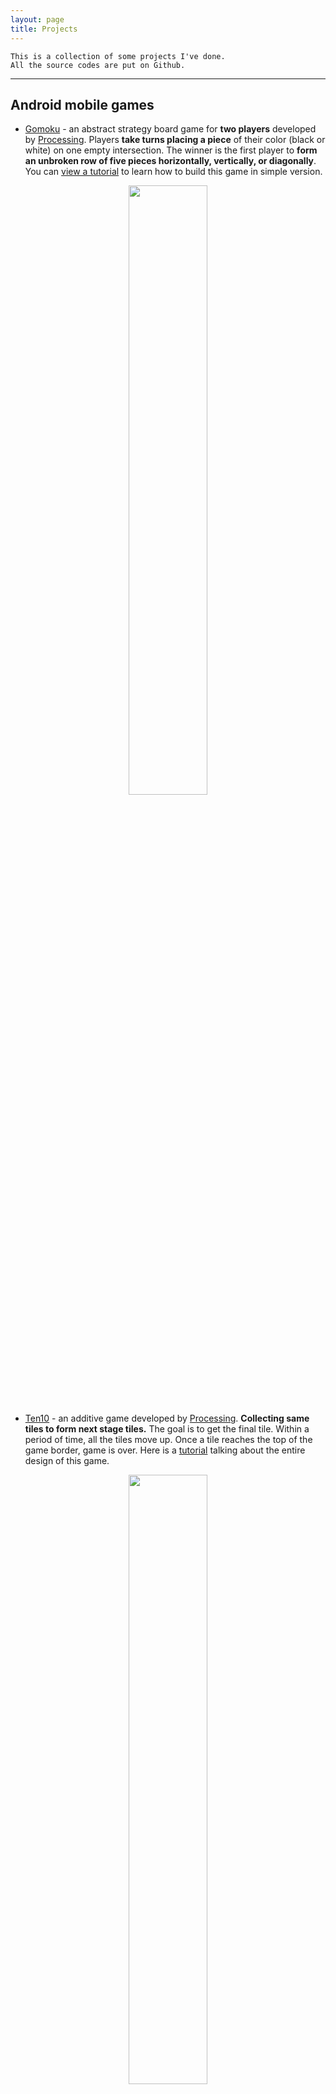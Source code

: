 ```yaml
---
layout: page
title: Projects
---
```


```
This is a collection of some projects I've done.
All the source codes are put on Github.
```
--------------------------------------

## Android mobile games

*  [Gomoku](https://drive.google.com/file/d/1hlP6hGWQr4xCbWzoDb1qyCyaR0A1jN_L/view?usp=drivesdk&fbclid=IwAR0duTs0Jfvd7oOs42axEvpj5Im-CM0x7eMwGX9kPpE4gnwpW4WwNRK1BSU) - an abstract strategy board game for **two players** developed by [Processing](https://processing.org/). Players **take turns placing a piece** of their color (black or white) on one empty intersection. The winner is the first player to **form an unbroken row of five pieces horizontally, vertically, or diagonally**. You can [view a tutorial](https://youtu.be/txSBV9NB2jY) to learn how to build this game in simple version.

<p align="center">
<img src="../img/piece.jpg" width="50%" hegiht="50%"/>
</p>

* [Ten10](https://drive.google.com/file/d/1jQRHxUpcWNspix_fs3SknCq02-IrjFMg/view?fbclid=IwAR2jkrvg2wLUjjrJ6wgndkns92t5_6lz7U4-9z_iWoFpWIDbQavTKagAXuk) - an additive game developed by [Processing](https://processing.org/). **Collecting same tiles to form next stage tiles.** The goal is to get the final tile. Within a period of time, all the tiles move up. Once a tile reaches the top of the game border, game is over. Here is a [tutorial](https://youtu.be/-c3Kcaj54Ik) talking about the entire design of this game.

<p align="center">
<img src="../img/tile.jpg" width="50%" hegiht="50%"/>
</p>

* [Nodes2.0](https://drive.google.com/file/d/1Weo9Gd6VaTQPfDbdI2TAYokygj6gnUVT/view?usp=drivesdk) - an exciting and causal funny game developed by [Processing](https://processing.org/). **To pin all the dots one by one to spinning circle with taps.** The game is over when a dot gets touch with other dots. It becomes challenging and interesting when going through different levels. With a [tutorial](https://youtu.be/lVMKEyO-cZs), you can easily make your own version pin circle game.

<p align="center">
<img src="../img/dot.jpg" width="50%" hegiht="50%"/> 
</p>

* [Carcar](https://drive.google.com/file/d/1UkwzUiE0oogYWNQZtJ3lxvqfBQYaF1HX/view?usp=drivesdk) - a car parking game developed by [Processing](https://processing.org/). It is provided with four control buttons, which are left, right, forward, and toward. The goal is to **drive the car into the parking space.** There is no time limit to practice parking. Click to [view a tutorial](https://youtu.be/i7J1B65YnUo) about designing this game. [**PDF**](https://github.com/hbyacademic/Game-Designing-PlayList/blob/master/GD_017_CarcarAPP/CarParkingGame.pdf)

<p align="center">
<img src="../img/car.jpg" width="70%" hegiht="70%"/>
</p>

* [BrickBreaker](https://drive.google.com/file/d/1-VMG3qbMG9ntF4TqOn7Yqm_MnCHc-uUp/view?usp=drivesdk) - a brick-breaker game developed by [Processing](https://processing.org/). **Tilting the phone to control the paddle** and keep the ball in the game. Your mission is to **remove all the breakable bricks** by hitting them with the ball. Interestingly, some bricks need more than a single hit. Here is the [game design tutorial](https://www.youtube.com/watch?v=4pWuqv7aU5k). [**PDF**](https://github.com/hbyacademic/Game-Designing-PlayList/blob/master/GD_018_BrickBreakerApp/BrickBreaker.pdf)

<p align="center">
<img src="../img/brickbreaker.png" width="50%" hegiht="50%"/>
</p>

* [LightNonogram](https://drive.google.com/file/d/1NbLWCoXL7JxPNr7BnjfwiRIb2d_E_rAA/view?usp=drivesdk) - a puzzle game developed by [Processing](https://processing.org/). **Use the numbers in the rows and columns to solve the puzzle. These numbers tell you the runs of gray squares in each row and column.** The gray squares can be put in fill mode and the sign "X"s can be put in mark mode. Five lives are given when game starts. [**PDF**](https://github.com/hbyacademic/Game-Designing-PlayList/blob/master/GD_019_LightNonogram/Nonogram.pdf)

<p align="center">
<img src="../img/nonogram.png" width="50%" hegiht="50%"/>
</p>

